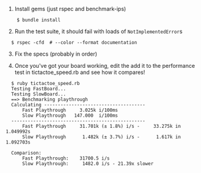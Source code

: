 
1. Install gems (just rspec and benchmark-ips)

  ```
      $ bundle install
  ```
2. Run the test suite, it should fail with loads of `NotImplementedError`s

  ```
    $ rspec -cfd  # --color --format documentation
  ```
3. Fix the specs (probably in order)

4. Once you've got your board working, edit the add it to the performance test in tictactoe_speed.rb and see how it compares!

  ```
    $ ruby tictactoe_speed.rb
    Testing FastBoard...
    Testing SlowBoard...
    ==> Benchmarking playthrough
    Calculating -------------------------------------
        Fast Playthrough     3.025k i/100ms
        Slow Playthrough   147.000  i/100ms
    -------------------------------------------------
        Fast Playthrough     31.701k (± 1.8%) i/s -     33.275k in   1.049992s
        Slow Playthrough      1.482k (± 3.7%) i/s -      1.617k in   1.092703s

    Comparison:
        Fast Playthrough:    31700.5 i/s
        Slow Playthrough:     1482.0 i/s - 21.39x slower
  ```
